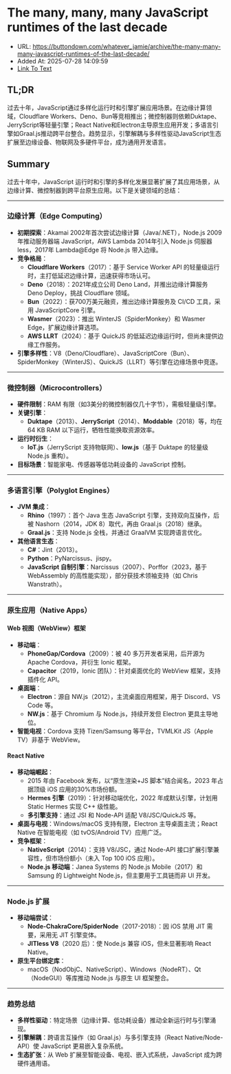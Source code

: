 # The many, many, many JavaScript runtimes of the last decade
- URL: https://buttondown.com/whatever_jamie/archive/the-many-many-many-javascript-runtimes-of-the-last-decade/
- Added At: 2025-07-28 14:09:59
- [Link To Text](2025-07-28-the-many,-many,-many-javascript-runtimes-of-the-last-decade_raw.md)

## TL;DR


过去十年，JavaScript通过多样化运行时和引擎扩展应用场景。在边缘计算领域，Cloudflare Workers、Deno、Bun等竞相推出；微控制器则依赖Duktape、JerryScript等轻量引擎；React Native和Electron主导原生应用开发；多语言引擎如Graal.js推动跨平台整合。趋势显示，引擎解耦与多样性驱动JavaScript生态扩展至边缘设备、物联网及多硬件平台，成为通用开发语言。

## Summary


过去十年中，JavaScript 运行时和引擎的多样化发展显著扩展了其应用场景，从边缘计算、微控制器到跨平台原生应用。以下是关键领域的总结：

---

### **边缘计算（Edge Computing）**
- **初期探索**：Akamai 2002年首次尝试边缘计算（Java/.NET），Node.js 2009年推动服务器端 JavaScript，AWS Lambda 2014年引入 Node.js 伺服器less，2017年 Lambda@Edge 将 Node.js 带入边缘。
- **竞争格局**：
  - **Cloudflare Workers**（2017）：基于 Service Worker API 的轻量级运行时，主打低延迟边缘计算，迅速获得市场认可。
  - **Deno**（2018）：2021年成立公司 Deno Land，并推出边缘计算服务 Deno Deploy，挑战 Cloudflare 领域。
  - **Bun**（2022）：获700万美元融资，推出边缘计算服务及 CI/CD 工具，采用 JavaScriptCore 引擎。
  - **Wasmer**（2023）：推出 WinterJS（SpiderMonkey）和 Wasmer Edge，扩展边缘计算选项。
  - **AWS LLRT**（2024）：基于 QuickJS 的低延迟边缘运行时，但尚未提供边缘工作服务。
- **引擎多样性**：V8（Deno/Cloudflare）、JavaScriptCore（Bun）、SpiderMonkey（WinterJS）、QuickJS（LLRT）等引擎在边缘场景中竞逐。

---

### **微控制器（Microcontrollers）**
- **硬件限制**：RAM 有限（如3美分的微控制器仅几十字节），需极轻量级引擎。
- **关键引擎**：
  - **Duktape**（2013）、**JerryScript**（2014）、**Moddable**（2018）等，均在64 KB RAM 以下运行，牺牲性能换取资源效率。
- **运行时衍生**：
  - **IoT.js**（JerryScript 支持物联网）、**low.js**（基于 Duktape 的轻量级 Node.js 重构）。
- **目标场景**：智能家电、传感器等低功耗设备的 JavaScript 控制。

---

### **多语言引擎（Polyglot Engines）**
- **JVM 集成**：
  - **Rhino**（1997）：首个 Java 生态 JavaScript 引擎，支持双向互操作，后被 Nashorn（2014，JDK 8）取代，再由 Graal.js（2018）继承。
  - **Graal.js**：支持 Node.js 全栈，并通过 GraalVM 实现跨语言优化。
- **其他语言生态**：
  - **C#**：Jint（2013）。
  - **Python**：PyNarcissus、jispy。
  - **JavaScript 自制引擎**：Narcissus（2007）、Porffor（2023，基于 WebAssembly 的高性能实现），部分获技术领袖支持（如 Chris Wanstrath）。

---

### **原生应用（Native Apps）**
#### **Web 视图（WebView）框架**
- **移动端**：
  - **PhoneGap/Cordova**（2009）：被 40 多万开发者采用，后开源为 Apache Cordova，并衍生 Ionic 框架。
  - **Capacitor**（2019，Ionic 团队）：针对桌面优化的 WebView 框架，支持插件化 API。
- **桌面端**：
  - **Electron**：源自 NW.js（2012），主流桌面应用框架，用于 Discord、VS Code 等。
  - **NW.js**：基于 Chromium 与 Node.js，持续开发但 Electron 更具主导地位。
- **智能电视**：Cordova 支持 Tizen/Samsung 等平台，TVMLKit JS（Apple TV）非基于 WebView。

#### **React Native**
- **移动端崛起**：
  - 2015 年由 Facebook 发布，以“原生渲染+JS 脚本”结合闻名，2023 年占据顶级 iOS 应用的30%市场份额。
  - **Hermes 引擎**（2019）：针对移动端优化，2022 年成默认引擎，计划用 Static Hermes 实现 C++ 级性能。
  - **多引擎支持**：通过 JSI 和 Node-API 适配 V8/JSC/QuickJS 等。
- **桌面与电视**：Windows/macOS 支持有限，Electron 主导桌面主流；React Native 在智能电视（如 tvOS/Android TV）应用广泛。
- **竞争框架**：
  - **NativeScript**（2014）：支持 V8/JSC，通过 Node-API 接口扩展引擎兼容性，但市场份额小（未入 Top 100 iOS 应用）。
  - **Node.js 移动端**：Janea Systems 的 Node.js Mobile（2017）和 Samsung 的 Lightweight Node.js，但主要用于工具链而非 UI 开发。

---

### **Node.js 扩展**
- **移动端尝试**：
  - **Node-ChakraCore/SpiderNode**（2017-2018）：因 iOS 禁用 JIT 需要，采用无 JIT 引擎变体。
  - **JITless V8**（2020 后）：使 Node.js 兼容 iOS，但未显著影响 React Native。
- **原生平台绑定库**：
  - macOS（NodObjC、NativeScript）、Windows（NodeRT）、Qt（NodeGUI）等库推动 Node.js 与原生 UI 框架整合。

---

### **趋势总结**
- **多样性驱动**：特定场景（边缘计算、低功耗设备）推动全新运行时与引擎涌现。
- **引擎解耦**：跨语言互操作（如 Graal.js）与多引擎支持（React Native/Node-API）使 JavaScript 更易嵌入复杂系统。
- **生态扩张**：从 Web 扩展至智能设备、电视、嵌入式系统，JavaScript 成为跨硬件通用语。

